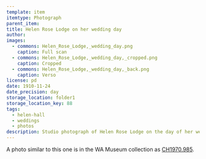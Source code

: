 ```yaml
---
template: item
itemtype: Photograph
parent_item: 
title: Helen Rose Lodge on her wedding day
author: 
images:
  - commons: Helen_Rose_Lodge,_wedding_day.png
    caption: Full scan
  - commons: Helen_Rose_Lodge,_wedding_day,_cropped.png
    caption: Cropped
  - commons: Helen_Rose_Lodge,_wedding_day,_back.png
    caption: Verso
license: pd
date: 1910-11-24
date_precision: day
storage_location: folder1
storage_location_key: 88
tags:
  - helen-hall
  - weddings
  - photos
description: Studio photograph of Helen Rose Lodge on the day of her wedding to Aubrey Hall in Busselton.
---
```


A photo similar to this one is in the WA Museum collection
as [CH1970.985](https://museum.wa.gov.au/online-collections/content/CH1970.985).
